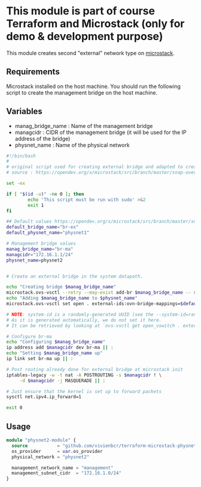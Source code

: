 # This module is part of course Terraform and Microstack (only for demo & development purpose)

This module creates second "external" network type on [microstack](https://snapcraft.io/microstack).

## Requirements

Microstack installed on the host machine.
You should run the following script to create the management bridge on the host machine.

## Variables

- manag_bridge_name : Name of the management bridge
- managcidr : CIDR of the management bridge (it will be used for the IP address of the bridge)
- physnet_name : Name of the physical network



```bash
#!/bin/bash
#
# original script used for creating external bridge and adapted to create a management bridge 
# source : https://opendev.org/x/microstack/src/branch/master/snap-overlay/bin/setup-br-ex

set -ex

if [ "$(id -u)" -ne 0 ]; then
        echo 'This script must be run with sudo' >&2
        exit 1
fi

## Default values https://opendev.org/x/microstack/src/branch/master/snap-overlay/bin/set-default-config.py
default_bridge_name="br-ex"
default_physnet_name="physnet1"

# Management bridge values
manag_bridge_name="br-ma"
managcidr="172.16.1.1/24"
physnet_name=physnet2


# Create an external bridge in the system datapath.

echo "Creating bridge $manag_bridge_name"
microstack.ovs-vsctl --retry --may-exist add-br $manag_bridge_name -- set bridge $manag_bridge_name datapath_type=system protocols=OpenFlow13,OpenFlow15
echo "Adding $manag_bridge_name to $physnet_name"
microstack.ovs-vsctl set open . external-ids:ovn-bridge-mappings=$default_physnet_name:$default_bridge_name,$physnet_name:$manag_bridge_name

# NOTE: system-id is a randomly-generated UUID (see the --system-id=random option for ovs-ctl)
# As it is generated automatically, we do not set it here.
# It can be retrieved by looking at `ovs-vsctl get open_vswitch . external-ids`.

# Configure br-ma
echo "Configuring $manag_bridge_name"
ip address add $managcidr dev br-ma || :
echo "Setting $manag_bridge_name up"
ip link set br-ma up || :

# Post routing already done for external bridge at microstack init
iptables-legacy -w -t nat -A POSTROUTING -s $managcidr ! \
     -d $managcidr -j MASQUERADE || :

# Just ensure that the kernel is set up to forward packets
sysctl net.ipv4.ip_forward=1

exit 0
```


## Usage

```terraform
module "physnet2-module" {
  source           = "github.com/vivienbcr/terraform-microstack-physnet"
  os_provider      = var.os_provider
  physical_network = "physnet2"

  management_network_name = "management"
  management_subnet_cidr  = "172.16.1.0/24"
}
```